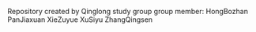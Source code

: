 Repository created by Qinglong study group
group member:
HongBozhan
PanJiaxuan
XieZuyue
XuSiyu
ZhangQingsen
